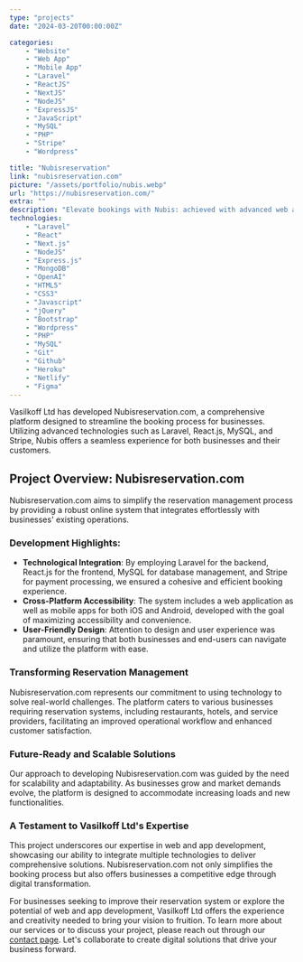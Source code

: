 ```yaml
---
type: "projects"
date: "2024-03-20T00:00:00Z"

categories: 
    - "Website"
    - "Web App"
    - "Mobile App"
    - "Laravel"
    - "ReactJS"
    - "NextJS"
    - "NodeJS"
    - "ExpressJS"
    - "JavaScript"
    - "MySQL"
    - "PHP"
    - "Stripe"
    - "Wordpress"

title: "Nubisreservation"
link: "nubisreservation.com"
picture: "/assets/portfolio/nubis.webp"
url: "https://nubisreservation.com/"
extra: ""
description: "Elevate bookings with Nubis: achieved with advanced web and app development technologies. Powered by Laravel, React.js, MySQL, and Stripe for seamless experiences."
technologies: 
    - "Laravel"
    - "React"
    - "Next.js"
    - "NodeJS"
    - "Express.js"
    - "MongoDB"
    - "OpenAI"
    - "HTML5"
    - "CSS3"
    - "Javascript"
    - "jQuery"
    - "Bootstrap"
    - "Wordpress"
    - "PHP"
    - "MySQL"
    - "Git"
    - "Github"
    - "Heroku"
    - "Netlify"
    - "Figma"
---
```

Vasilkoff Ltd has developed Nubisreservation.com, a comprehensive platform designed to streamline the booking process for businesses. Utilizing advanced technologies such as Laravel, React.js, MySQL, and Stripe, Nubis offers a seamless experience for both businesses and their customers.

## Project Overview: Nubisreservation.com
Nubisreservation.com aims to simplify the reservation management process by providing a robust online system that integrates effortlessly with businesses' existing operations.

### Development Highlights:
- **Technological Integration**: By employing Laravel for the backend, React.js for the frontend, MySQL for database management, and Stripe for payment processing, we ensured a cohesive and efficient booking experience.
- **Cross-Platform Accessibility**: The system includes a web application as well as mobile apps for both iOS and Android, developed with the goal of maximizing accessibility and convenience.
- **User-Friendly Design**: Attention to design and user experience was paramount, ensuring that both businesses and end-users can navigate and utilize the platform with ease.

### Transforming Reservation Management
Nubisreservation.com represents our commitment to using technology to solve real-world challenges. The platform caters to various businesses requiring reservation systems, including restaurants, hotels, and service providers, facilitating an improved operational workflow and enhanced customer satisfaction.

### Future-Ready and Scalable Solutions
Our approach to developing Nubisreservation.com was guided by the need for scalability and adaptability. As businesses grow and market demands evolve, the platform is designed to accommodate increasing loads and new functionalities.

### A Testament to Vasilkoff Ltd's Expertise
This project underscores our expertise in web and app development, showcasing our ability to integrate multiple technologies to deliver comprehensive solutions. Nubisreservation.com not only simplifies the booking process but also offers businesses a competitive edge through digital transformation.

For businesses seeking to improve their reservation system or explore the potential of web and app development, Vasilkoff Ltd offers the experience and creativity needed to bring your vision to fruition. To learn more about our services or to discuss your project, please reach out through our [contact page](https://vasilkoff.com/contact-us). Let's collaborate to create digital solutions that drive your business forward.
